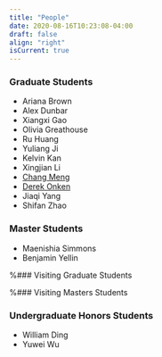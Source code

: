 ```yaml
---
title: "People"
date: 2020-08-16T10:23:08-04:00
draft: false
align: "right"
isCurrent: true
---
```


### Graduate Students
- Ariana Brown 
- Alex Dunbar
- Xiangxi Gao
- Olivia Greathouse
- Ru Huang
- Yuliang Ji
- Kelvin Kan
- Xingjian Li
- [Chang Meng](https://sites.google.com/view/changmeng/home)
- [Derek Onken](http://www.cs.emory.edu/~donken/)
- Jiaqi Yang
- Shifan Zhao

### Master Students
- Maenishia Simmons
- Benjamin Yellin 


%### Visiting Graduate Students


%### Visiting Masters Students


### Undergraduate Honors Students
- William Ding
- Yuwei Wu




